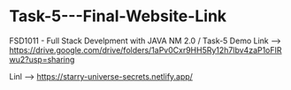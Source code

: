 # Task-5---Final-Website-Link
FSD1011 - Full Stack Develpment with JAVA NM 2.0 / Task-5
Demo Link --> https://drive.google.com/drive/folders/1aPv0Cxr9HH5Ry12h7lbv4zaP1oFIRwu2?usp=sharing

Linl --> https://starry-universe-secrets.netlify.app/
